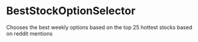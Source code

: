 # BestStockOptionSelector
Chooses the best weekly options based on the top 25 hottest stocks based on reddit mentions
